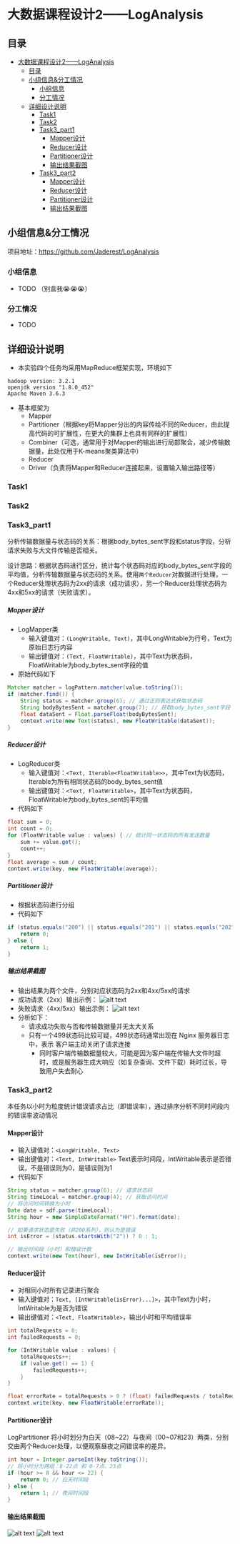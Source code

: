 # 大数据课程设计2——LogAnalysis

## 目录
- [大数据课程设计2——LogAnalysis](#大数据课程设计2loganalysis)
  - [目录](#目录)
  - [小组信息\&分工情况](#小组信息分工情况)
    - [小组信息](#小组信息)
    - [分工情况](#分工情况)
  - [详细设计说明](#详细设计说明)
    - [Task1](#task1)
    - [Task2](#task2)
    - [Task3\_part1](#task3_part1)
        - [Mapper设计](#mapper设计)
        - [Reducer设计](#reducer设计)
        - [Partitioner设计](#partitioner设计)
        - [输出结果截图](#输出结果截图)
    - [Task3\_part2](#task3_part2)
      - [Mapper设计](#mapper设计-1)
      - [Reducer设计](#reducer设计-1)
      - [Partitioner设计](#partitioner设计-1)
      - [输出结果截图](#输出结果截图-1)

## 小组信息&分工情况
项目地址：https://github.com/Jaderest/LogAnalysis
### 小组信息
- TODO （别盒我😭😭😭）


### 分工情况
- TODO


## 详细设计说明
- 本实验四个任务均采用MapReduce框架实现，环境如下
```
hadoop version: 3.2.1
openjdk version "1.8.0_452"
Apache Maven 3.6.3
```
- 基本框架为
  - Mapper
  - Partitioner（根据key将Mapper分出的内容传给不同的Reducer，由此提高代码的可扩展性，在更大的集群上也具有同样的扩展性）
  - Combiner（可选，通常用于对Mapper的输出进行局部聚合，减少传输数据量，此处仅用于K-means聚类算法中）
  - Reducer
  - Driver（负责将Mapper和Reducer连接起来，设置输入输出路径等）


### Task1



### Task2


### Task3_part1
分析传输数据量与状态码的关系：根据body_bytes_sent字段和status字段，分析请求失败与大文件传输是否相关。

设计思路：根据状态码进行区分，统计每个状态码对应的body_bytes_sent字段的平均值，分析传输数据量与状态码的关系。使用`两个Reducer`对数据进行处理，一个Reducer处理状态码为2xx的请求（成功请求），另一个Reducer处理状态码为4xx和5xx的请求（失败请求）。

##### Mapper设计
- LogMapper类
  - 输入键值对：`(LongWritable, Text)`，其中LongWritable为行号，Text为原始日志行内容
  - 输出键值对：`(Text, FloatWritable)`，其中Text为状态码，FloatWritable为body_bytes_sent字段的值
- 原始代码如下
```java
Matcher matcher = logPattern.matcher(value.toString());
if (matcher.find()) {
    String status = matcher.group(6); // 通过正则表达式获取状态码
    String bodyBytesSent = matcher.group(7); // 获取body_bytes_sent字段
    float dataSent = Float.parseFloat(bodyBytesSent);
    context.write(new Text(status), new FloatWritable(dataSent));
}
```

##### Reducer设计
- LogReducer类
  - 输入键值对：`<Text, Iterable<FloatWritable>>`，其中Text为状态码，Iterable<FloatWritable>为所有相同状态码的body_bytes_sent值
  - 输出键值对：`<Text, FloatWritable>`，其中Text为状态码，FloatWritable为body_bytes_sent的平均值
- 代码如下
```java
float sum = 0;
int count = 0;
for (FloatWritable value : values) { // 统计同一状态码的所有发送数量
    sum += value.get();
    count++;
}
float average = sum / count;
context.write(key, new FloatWritable(average));
```

##### Partitioner设计
- 根据状态码进行分组
- 代码如下
```java
if (status.equals("200") || status.equals("201") || status.equals("202") || status.equals("204")) {
    return 0;
} else {
    return 1;
}
```

##### 输出结果截图
- 输出结果为两个文件，分别对应状态码为2xx和4xx/5xx的请求
- 成功请求（2xx）输出示例：
![alt text](image.png)
- 失败请求（4xx/5xx）输出示例：
![alt text](image-1.png)
- 分析如下：
  - 请求成功失败与否和传输数据量并无太大关系
  - 只有一个499状态码比较可疑，499状态码通常出现在 Nginx 服务器日志中，表示 客户端主动关闭了请求连接
    - 同时客户端传输数据量较大，可能是因为客户端在传输大文件时超时，或是服务器生成大响应（如复杂查询、文件下载）耗时过长，导致用户失去耐心

### Task3_part2
本任务以小时为粒度统计错误请求占比（即错误率），通过排序分析不同时间段内的错误率波动情况


#### Mapper设计
- 输入键值对：`<LongWritable, Text>`
- 输出键值对：`<Text, IntWritable>` Text表示时间段，IntWritable表示是否错误，不是错误则为0，是错误则为1
- 代码如下
```java
String status = matcher.group(6); // 请求状态码
String timeLocal = matcher.group(4); // 获取访问时间
// 将访问时间转换为小时
Date date = sdf.parse(timeLocal);
String hour = new SimpleDateFormat("HH").format(date);

// 如果请求状态是失败（非200系列），则认为是错误
int isError = (status.startsWith("2")) ? 0 : 1;

// 输出时间段（小时）和错误计数
context.write(new Text(hour), new IntWritable(isError));
```

#### Reducer设计
- 对相同小时所有记录进行聚合
- 输入键值对：`Text, [IntWritable(isError)...]>`，其中Text为小时，IntWritable为是否为错误
- 输出键值对：`<Text, FloatWritable>`，输出小时和平均错误率
```java
int totalRequests = 0;
int failedRequests = 0;

for (IntWritable value : values) {
    totalRequests++;
    if (value.get() == 1) {
        failedRequests++;
    }
}

float errorRate = totalRequests > 0 ? (float) failedRequests / totalRequests : 0.0f;
context.write(key, new FloatWritable(errorRate));
```

#### Partitioner设计
LogPartitioner 将小时划分为白天（08~22）与夜间（00~07和23）两类，分别交由两个Reducer处理，以便观察昼夜之间错误率的差异。
```java
int hour = Integer.parseInt(key.toString());
// 将小时分为两组：8-22点 和 0-7点、23点
if (hour >= 8 && hour <= 22) {
    return 0; // 白天时间段
} else {
    return 1; // 夜间时间段
}
```

#### 输出结果截图
![alt text](image-2.png)
![alt text](image-3.png)
